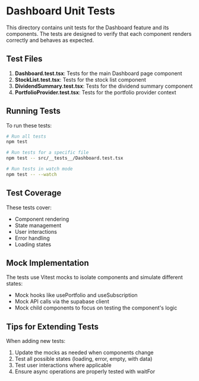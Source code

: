 
# Dashboard Unit Tests

This directory contains unit tests for the Dashboard feature and its components. The tests are designed to verify that each component renders correctly and behaves as expected.

## Test Files

1. **Dashboard.test.tsx**: Tests for the main Dashboard page component
2. **StockList.test.tsx**: Tests for the stock list component
3. **DividendSummary.test.tsx**: Tests for the dividend summary component
4. **PortfolioProvider.test.tsx**: Tests for the portfolio provider context

## Running Tests

To run these tests:

```bash
# Run all tests
npm test

# Run tests for a specific file
npm test -- src/__tests__/Dashboard.test.tsx

# Run tests in watch mode
npm test -- --watch
```

## Test Coverage

These tests cover:

- Component rendering
- State management
- User interactions
- Error handling
- Loading states

## Mock Implementation

The tests use Vitest mocks to isolate components and simulate different states:

- Mock hooks like usePortfolio and useSubscription
- Mock API calls via the supabase client
- Mock child components to focus on testing the component's logic

## Tips for Extending Tests

When adding new tests:

1. Update the mocks as needed when components change
2. Test all possible states (loading, error, empty, with data)
3. Test user interactions where applicable
4. Ensure async operations are properly tested with waitFor
